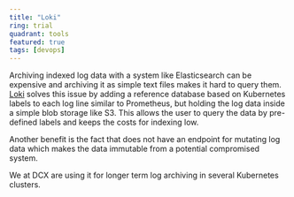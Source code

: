 ```yaml
---
title: "Loki"
ring: trial
quadrant: tools
featured: true
tags: [devops]
---
```


Archiving indexed log data with a system like Elasticsearch can be expensive and archiving it as simple text files makes it hard to query them.
[Loki](https://grafana.com/oss/loki/) solves this issue by adding a reference database based on Kubernetes labels to each log line similar to Prometheus, but holding the log data inside a simple blob storage like S3.
This allows the user to query the data by pre-defined labels and keeps the costs for indexing low.

Another benefit is the fact that does not have an endpoint for mutating log data which makes the data immutable from a potential compromised system.

We at DCX are using it for longer term log archiving in several Kubernetes clusters.
